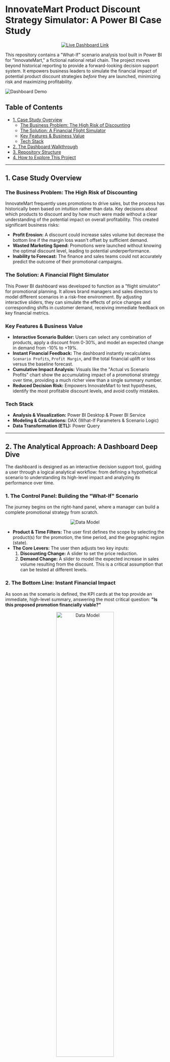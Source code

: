 # InnovateMart Product Discount Strategy Simulator: A Power BI Case Study

<p align="center">
  <a href="https://tinyurl.com/2cw92kbf" target="_blank">
    <img src="https://img.shields.io/badge/Live_Simulator-Try_It_Here-purple?style=for-the-badge&logo=powerbi" alt="Live Dashboard Link">
  </a>
</p>

This repository contains a "What-If" scenario analysis tool built in Power BI for "InnovateMart," a fictional national retail chain. The project moves beyond historical reporting to provide a forward-looking decision support system. It empowers business leaders to simulate the financial impact of potential product discount strategies *before* they are launched, minimizing risk and maximizing profitability.

![Dashboard Demo](assets/scenario_demo.gif)

## Table of Contents
- [1. Case Study Overview](#1-case-study-overview)
  - [The Business Problem: The High Risk of Discounting](#the-business-problem-the-high-risk-of-discounting)
  - [The Solution: A Financial Flight Simulator](#the-solution-a-financial-flight-simulator)
  - [Key Features & Business Value](#key-features--business-value)
  - [Tech Stack](#tech-stack)
- [2. The Dashboard Walkthrough](#2-the-dashboard-walkthrough)
- [3. Repository Structure](#3-repository-structure)
- [4. How to Explore This Project](#4-how-to-explore-this-project)

---

## 1. Case Study Overview

### The Business Problem: The High Risk of Discounting
InnovateMart frequently uses promotions to drive sales, but the process has historically been based on intuition rather than data. Key decisions about which products to discount and by how much were made without a clear understanding of the potential impact on overall profitability. This created significant business risks:
*   **Profit Erosion:** A discount could increase sales volume but decrease the bottom line if the margin loss wasn't offset by sufficient demand.
*   **Wasted Marketing Spend:** Promotions were launched without knowing the optimal discount level, leading to potential underperformance.
*   **Inability to Forecast:** The finance and sales teams could not accurately predict the outcome of their promotional campaigns.

### The Solution: A Financial Flight Simulator
This Power BI dashboard was developed to function as a "flight simulator" for promotional planning. It allows brand managers and sales directors to model different scenarios in a risk-free environment. By adjusting interactive sliders, they can simulate the effects of price changes and corresponding shifts in customer demand, receiving immediate feedback on key financial metrics.

### Key Features & Business Value
*   **Interactive Scenario Builder:** Users can select any combination of products, apply a discount from 0-30%, and model an expected change in demand from -10% to +19%.
*   **Instant Financial Feedback:** The dashboard instantly recalculates `Scenario Profits`, `Profit Margin`, and the total financial uplift or loss versus the baseline forecast.
*   **Cumulative Impact Analysis:** Visuals like the "Actual vs Scenario Profits" chart show the accumulating impact of a promotional strategy over time, providing a much richer view than a single summary number.
*   **Reduced Decision Risk:** Empowers InnovateMart to test hypotheses, identify the most profitable discount levels, and avoid costly mistakes.

### Tech Stack
*   **Analysis & Visualization:** Power BI Desktop & Power BI Service
*   **Modeling & Calculations:** DAX (What-If Parameters & Scenario Logic)
*   **Data Transformation (ETL):** Power Query

---

## 2. The Analytical Approach: A Dashboard Deep Dive

The dashboard is designed as an interactive decision support tool, guiding a user through a logical analytical workflow: from defining a hypothetical scenario to understanding its high-level impact and analyzing its performance over time.

### 1. The Control Panel: Building the "What-If" Scenario

The journey begins on the right-hand panel, where a manager can build a complete promotional strategy from scratch.

<p align="center"> <img src="assets/scenario_controls.png" alt="Data Model"> </p>

*   **Product & Time Filters:** The user first defines the scope by selecting the product(s) for the promotion, the time period, and the geographic region (state).
*   **The Core Levers:** The user then adjusts two key inputs:
    1.  **Discounting Change:** A slider to set the price reduction.
    2.  **Demand Change:** A slider to model the expected increase in sales volume resulting from the discount. This is a critical assumption that can be tested at different levels.

### 2. The Bottom Line: Instant Financial Impact

As soon as the scenario is defined, the KPI cards at the top provide an immediate, high-level summary, answering the most critical question: **"Is this proposed promotion financially viable?"**

<p align="center"> <img src="assets/kpi_cards_simulator.png" width=60% alt="Data Model"> </p>

*   **Profit & Sales Impact:** This card shows the total projected `Profits Scenario` compared to the `Actual Profits` forecast. The "Actual vs Scenario" difference is the ultimate bottom line—the total estimated dollar gain or loss from running the campaign.
*   **Profitability Health:** The `Profit Margin` card is crucial. It shows whether the promotion enhances or erodes profitability. A successful scenario is one that not only increases total profit but also maintains a healthy margin.

### 3. Trend & Volatility Analysis: Understanding Performance Over Time

The main charts on the dashboard allow a manager to move beyond the summary numbers and analyze the *character* of the scenario's performance over the selected period.

<p align="center"> <img src="assets/trend_charts_simulator.png" width=60% alt="Data Model"> </p>

*   **Cumulative Profit Trajectory:** The `Actual vs Scenario Profits` area chart is arguably the most important visual. It shows how the profit from the scenario (dark purple) accumulates over time compared to the baseline forecast (light purple). This allows a manager to see *when* the strategy starts to pay off and if its lead is growing or shrinking.
*   **Net Scenario Contribution:** The `Actual vs Scenario Sales Different` chart isolates the cumulative *net difference* in sales, showing a clear upward trend of the value being added by the promotion day after day.
*   **Daily Risk & Volatility:** The `Potential Daily Profit Change` chart provides the most granular view, answering the question: **"Is this a steady and reliable promotion?"** It shows the daily profit variance between the scenario and the forecast. Consistent positive bars indicate a stable, low-risk strategy. Wild swings between positive and negative bars signal a volatile, higher-risk promotion.

<p align="center"> <img src="assets/daily_change_chart.png" alt="Data Model"> </p>

This comprehensive, multi-layered analysis transforms the dashboard from a report into a true strategic simulator.

**For a complete breakdown of the forecasting methodology and the entire DAX engine powering this simulator, please see the detailed documentation in the `docs/` folder.**

---

## 3. Repository Structure
```
.
├── assets/
│   ├── scenario_demo.gif
│   ├── dashboard_overview.png
│   └── data_model.png
├── docs/
│   ├── 01_Business_Context.md
│   ├── 02_Analytical_Approach.md
│   └── 03_DAX_Implementation.md
└── README.md
```

---

## 4. How to Explore This Project
1.  **Interact with the Live Simulator:**
    *   Click the "Live Simulator" badge at the top of this page or go directly to: [Live Simulator Demo](https://tinyurl.com/2cw92kbf)
2.  **Review the Documentation:**
    *   For a deeper understanding of the business logic and technical implementation, review the detailed markdown files in the `docs/` folder.




